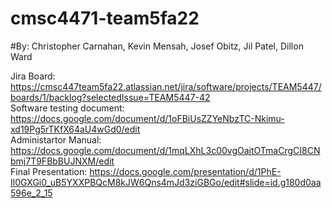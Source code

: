 # cmsc4471-team5fa22
#By: Christopher Carnahan, Kevin Mensah, Josef Obitz, Jil Patel, Dillon Ward


Jira Board: https://cmsc447team5fa22.atlassian.net/jira/software/projects/TEAM5447/boards/1/backlog?selectedIssue=TEAM5447-42
<br />
Software testing document: https://docs.google.com/document/d/1oFBiUsZZYeNbzTC-Nkimu-xd19Pg5rTKfX64aU4wGd0/edit
<br />
Administartor Manual: https://docs.google.com/document/d/1mqLXhL3c00vgOaitOTmaCrgCI8CNbmj7T9FBbBUJNXM/edit
<br />
Final Presentation: https://docs.google.com/presentation/d/1PhE-Il0GXGi0_uB5YXXPBQcM8kJW6Qns4mJd3ziGBGo/edit#slide=id.g180d0aa596e_2_15
